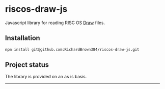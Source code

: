 # riscos-draw-js

Javascript library for reading RISC OS [Draw][draw-documentation] files.

## Installation

```bash
npm install git@github.com:RichardBrown384/riscos-draw-js.git
```

## Project status

The library is provided on an as is basis.

---
[draw-documentation]: http://www.riscos.com/support/developers/prm/fileformats.html